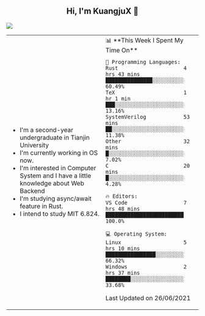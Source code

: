 <h2 align="center"> Hi, I'm KuangjuX 👋 </h2>
<p><img src="https://w.wallhaven.cc/full/nz/wallhaven-nz1e8j.jpg"></p>
<table>
    <tr>
        <td valign="center" width="50%">
            <ul>
                <li>I'm a second-year undergraduate in Tianjin University</li>
                <li>I'm currently working in OS now.</li>
                <li>I'm interested in Computer System and I have a little knowledge about Web Backend</li>
                <li>I'm studying async/await feature in Rust.</li>
                <li>I intend to study MIT 6.824.</li>
            </ul>
        </td>
       <td valign="top" width="50%">
<!--START_SECTION:waka-->
📊 **This Week I Spent My Time On** 

```text
💬 Programming Languages: 
Rust                     4 hrs 43 mins       ███████████████░░░░░░░░░░   60.49% 
TeX                      1 hr 1 min          ███░░░░░░░░░░░░░░░░░░░░░░   13.16% 
SystemVerilog            53 mins             ██░░░░░░░░░░░░░░░░░░░░░░░   11.38% 
Other                    32 mins             █░░░░░░░░░░░░░░░░░░░░░░░░   7.02% 
C                        20 mins             █░░░░░░░░░░░░░░░░░░░░░░░░   4.28%

🔥 Editors: 
VS Code                  7 hrs 48 mins       █████████████████████████   100.0%

💻 Operating System: 
Linux                    5 hrs 10 mins       ████████████████░░░░░░░░░   66.32% 
Windows                  2 hrs 37 mins       ████████░░░░░░░░░░░░░░░░░   33.68%

```


 Last Updated on 26/06/2021
<!--END_SECTION:waka-->
</td></tr>
</table>


